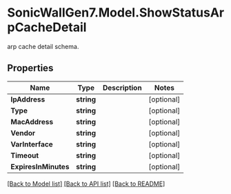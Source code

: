 # SonicWallGen7.Model.ShowStatusArpCacheDetail
arp cache detail schema.

## Properties

Name | Type | Description | Notes
------------ | ------------- | ------------- | -------------
**IpAddress** | **string** |  | [optional] 
**Type** | **string** |  | [optional] 
**MacAddress** | **string** |  | [optional] 
**Vendor** | **string** |  | [optional] 
**VarInterface** | **string** |  | [optional] 
**Timeout** | **string** |  | [optional] 
**ExpiresInMinutes** | **string** |  | [optional] 

[[Back to Model list]](../README.md#documentation-for-models) [[Back to API list]](../README.md#documentation-for-api-endpoints) [[Back to README]](../README.md)

